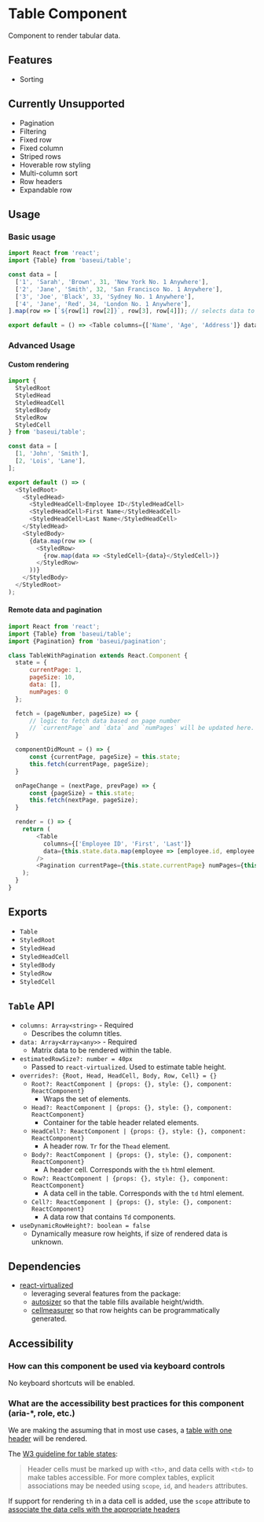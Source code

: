 # Table Component

Component to render tabular data.

## Features

* Sorting

## Currently Unsupported

* Pagination
* Filtering
* Fixed row
* Fixed column
* Striped rows
* Hoverable row styling
* Multi-column sort
* Row headers
* Expandable row

## Usage

### Basic usage

```javascript
import React from 'react';
import {Table} from 'baseui/table';

const data = [
  ['1', 'Sarah', 'Brown', 31, 'New York No. 1 Anywhere'],
  ['2', 'Jane', 'Smith', 32, 'San Francisco No. 1 Anywhere'],
  ['3', 'Joe', 'Black', 33, 'Sydney No. 1 Anywhere'],
  ['4', 'Jane', 'Red', 34, 'London No. 1 Anywhere'],
].map(row => [`${row[1] row[2]}`, row[3], row[4]]); // selects data to display

export default = () => <Table columns={['Name', 'Age', 'Address']} data={data}/>,
```


### Advanced Usage

#### Custom rendering

```javascript
import {
  StyledRoot
  StyledHead
  StyledHeadCell
  StyledBody
  StyledRow
  StyledCell
} from 'baseui/table';

const data = [
  [1, 'John', 'Smith'],
  [2, 'Lois', 'Lane'],
];

export default () => (
  <StyledRoot>
    <StyledHead>
      <StyledHeadCell>Employee ID</StyledHeadCell>
      <StyledHeadCell>First Name</StyledHeadCell>
      <StyledHeadCell>Last Name</StyledHeadCell>
    </StyledHead>
    <StyledBody>
      {data.map(row => (
        <StyledRow>
          {row.map(data => <StyledCell>{data}</StyledCell>)}
        </StyledRow>
      ))}
    </StyledBody>
  </StyledRoot>
);
```

#### Remote data and pagination

```javascript
import React from 'react';
import {Table} from 'baseui/table';
import {Pagination} from 'baseui/pagination';

class TableWithPagination extends React.Component {
  state = {
      currentPage: 1,
      pageSize: 10,
      data: [],
      numPages: 0
  };

  fetch = (pageNumber, pageSize) => {
      // logic to fetch data based on page number
      // `currentPage` and `data` and `numPages` will be updated here.
  }

  componentDidMount = () => {
      const {currentPage, pageSize} = this.state;
      this.fetch(currentPage, pageSize);
  }

  onPageChange = (nextPage, prevPage) => {
      const {pageSize} = this.state;
      this.fetch(nextPage, pageSize);
  }

  render = () => {
    return (
        <Table
          columns={['Employee ID', 'First', 'Last']}
          data={this.state.data.map(employee => [employee.id, employee.firstName, employee.lastName])}
        />
        <Pagination currentPage={this.state.currentPage} numPages={this.state.numPages} onPageChange={this.onPageChange}/>
    );
  }
}
```

## Exports

* `Table`
* `StyledRoot`
* `StyledHead`
* `StyledHeadCell`
* `StyledBody`
* `StyledRow`
* `StyledCell`

## `Table` API

* `columns: Array<string>` - Required
  * Describes the column titles.
* `data: Array<Array<any>>` - Required
  * Matrix data to be rendered within the table.
* `estimatedRowSize?: number = 40px`
  * Passed to `react-virtualized`. Used to estimate table height.
* `overrides?: {Root, Head, HeadCell, Body, Row, Cell} = {}`
  * `Root?: ReactComponent | {props: {}, style: {}, component: ReactComponent}`
    * Wraps the set of elements.
  * `Head?: ReactComponent | {props: {}, style: {}, component: ReactComponent}`
    * Container for the table header related elements.
  * `HeadCell?: ReactComponent | {props: {}, style: {}, component: ReactComponent}`
    * A header row. `Tr` for the `Thead` element.
  * `Body?: ReactComponent | {props: {}, style: {}, component: ReactComponent}`
    * A header cell. Corresponds with the `th` html element.
  * `Row?: ReactComponent | {props: {}, style: {}, component: ReactComponent}`
    * A data cell in the table. Corresponds with the `td` html element.
  * `Cell?: ReactComponent | {props: {}, style: {}, component: ReactComponent}`
    * A data row that contains `Td` components.
* `useDynamicRowHeight?: boolean = false`
  * Dynamically measure row heights, if size of rendered data is unknown.

## Dependencies

* [react-virtualized](https://bvaughn.github.io/react-virtualized/#/components/List)
  * leveraging several features from the package:
  * [autosizer](https://bvaughn.github.io/react-virtualized/#/components/AutoSizer) so that the table fills available height/width.
  * [cellmeasurer](https://bvaughn.github.io/react-virtualized/#/components/CellMeasurer) so that row heights can be programmatically generated.

## Accessibility

### How can this component be used via keyboard controls

No keyboard shortcuts will be enabled.

### What are the accessibility best practices for this component (aria-\*, role, etc.)

We are making the assuming that in most use cases, a [table with one header](https://www.w3.org/WAI/tutorials/tables/one-header/)
will be rendered.

The [W3 guideline for table states](https://www.w3.org/WAI/tutorials/tables/):
> Header cells must be marked up with `<th>`, and data cells with `<td>` to make tables accessible. For more complex tables, explicit associations may be needed using `scope`, `id`, and `headers` attributes.

If support for rendering `th` in a data cell is added, use the `scope` attribute to [associate the data cells with the appropriate headers](https://webaim.org/techniques/tables/data#th)
